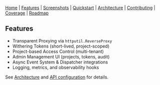 [Home](./index.md) | [Features](./features.md) | [Screenshots](./screenshots.md) | [Quickstart](./quickstart.md) | [Architecture](./architecture.md) | [Contributing](./contributing.md) | [Coverage](./coverage/) | [Roadmap](../PLAN.md)

## Features

- Transparent Proxying via `httputil.ReverseProxy`
- Withering Tokens (short-lived, project-scoped)
- Project-based Access Control (multi-tenant)
- Admin Management UI (projects, tokens, audit)
- Async Event System & Dispatcher integrations
- Logging, metrics, and observability hooks

See [Architecture](./architecture.md) and [API configuration](./api-configuration.md) for details.


